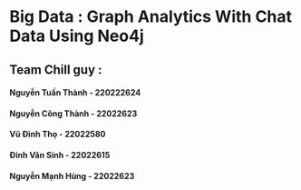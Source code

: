 # Big Data : Graph Analytics With Chat Data Using Neo4j
## Team Chill guy :
#### Nguyễn Tuấn Thành - 220222624                   
#### Nguyễn Công Thành - 22022623
#### Vũ Đình Thọ - 22022580                
#### Đinh Văn Sinh - 22022615
#### Nguyễn Mạnh Hùng - 22022623